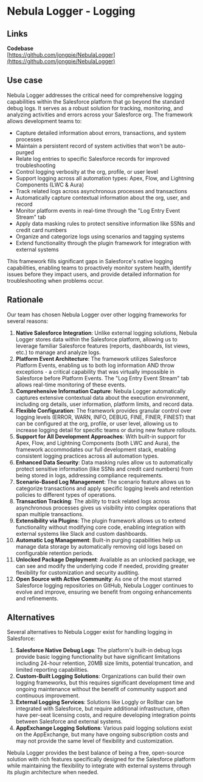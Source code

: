 # Nebula Logger - Logging

## Links

**Codebase**\
[https://github.com/jongpie/NebulaLogger](https://github.com/jongpie/NebulaLogger)

## Use case

Nebula Logger addresses the critical need for comprehensive logging capabilities within the Salesforce platform that go beyond the standard debug logs. It serves as a robust solution for tracking, monitoring, and analyzing activities and errors across your Salesforce org. The framework allows development teams to:

* Capture detailed information about errors, transactions, and system processes
* Maintain a persistent record of system activities that won't be auto-purged
* Relate log entries to specific Salesforce records for improved troubleshooting
* Control logging verbosity at the org, profile, or user level
* Support logging across all automation types: Apex, Flow, and Lightning Components (LWC & Aura)
* Track related logs across asynchronous processes and transactions
* Automatically capture contextual information about the org, user, and record
* Monitor platform events in real-time through the "Log Entry Event Stream" tab
* Apply data masking rules to protect sensitive information like SSNs and credit card numbers
* Organize and categorize logs using scenarios and tagging systems
* Extend functionality through the plugin framework for integration with external systems

This framework fills significant gaps in Salesforce's native logging capabilities, enabling teams to proactively monitor system health, identify issues before they impact users, and provide detailed information for troubleshooting when problems occur.

## Rationale

Our team has chosen Nebula Logger over other logging frameworks for several reasons:

1. **Native Salesforce Integration**: Unlike external logging solutions, Nebula Logger stores data within the Salesforce platform, allowing us to leverage familiar Salesforce features (reports, dashboards, list views, etc.) to manage and analyze logs.
2. **Platform Event Architecture**: The framework utilizes Salesforce Platform Events, enabling us to both log information AND throw exceptions - a critical capability that was virtually impossible in Salesforce before Platform Events. The "Log Entry Event Stream" tab allows real-time monitoring of these events.
3. **Comprehensive Information Capture**: Nebula Logger automatically captures extensive contextual data about the execution environment, including org details, user information, platform limits, and record data.
4. **Flexible Configuration**: The framework provides granular control over logging levels (ERROR, WARN, INFO, DEBUG, FINE, FINER, FINEST) that can be configured at the org, profile, or user level, allowing us to increase logging detail for specific teams or during new feature rollouts.
5. **Support for All Development Approaches**: With built-in support for Apex, Flow, and Lightning Components (both LWC and Aura), the framework accommodates our full development stack, enabling consistent logging practices across all automation types.
6. **Enhanced Data Security**: Data masking rules allow us to automatically protect sensitive information (like SSNs and credit card numbers) from being stored in logs, addressing compliance requirements.
7. **Scenario-Based Log Management**: The scenario feature allows us to categorize transactions and apply specific logging levels and retention policies to different types of operations.
8. **Transaction Tracking**: The ability to track related logs across asynchronous processes gives us visibility into complex operations that span multiple transactions.
9. **Extensibility via Plugins**: The plugin framework allows us to extend functionality without modifying core code, enabling integration with external systems like Slack and custom dashboards.
10. **Automatic Log Management**: Built-in purging capabilities help us manage data storage by automatically removing old logs based on configurable retention periods.
11. **Unlocked Package Deployment**: Available as an unlocked package, we can see and modify the underlying code if needed, providing greater flexibility for customization and security auditing.
12. **Open Source with Active Community**: As one of the most starred Salesforce logging repositories on GitHub, Nebula Logger continues to evolve and improve, ensuring we benefit from ongoing enhancements and refinements.

## Alternatives

Several alternatives to Nebula Logger exist for handling logging in Salesforce:

1. **Salesforce Native Debug Logs**: The platform's built-in debug logs provide basic logging functionality but have significant limitations including 24-hour retention, 20MB size limits, potential truncation, and limited reporting capabilities.
2. **Custom-Built Logging Solutions**: Organizations can build their own logging frameworks, but this requires significant development time and ongoing maintenance without the benefit of community support and continuous improvement.
3. **External Logging Services**: Solutions like Loggly or Rollbar can be integrated with Salesforce, but require additional infrastructure, often have per-seat licensing costs, and require developing integration points between Salesforce and external systems.
4. **AppExchange Logging Solutions**: Various paid logging solutions exist on the AppExchange, but many have ongoing subscription costs and may not provide the same level of flexibility and customization.

Nebula Logger provides the best balance of being a free, open-source solution with rich features specifically designed for the Salesforce platform while maintaining the flexibility to integrate with external systems through its plugin architecture when needed.
